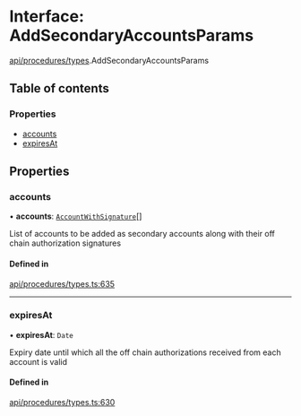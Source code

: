 # Interface: AddSecondaryAccountsParams

[api/procedures/types](../wiki/api.procedures.types).AddSecondaryAccountsParams

## Table of contents

### Properties

- [accounts](../wiki/api.procedures.types.AddSecondaryAccountsParams#accounts)
- [expiresAt](../wiki/api.procedures.types.AddSecondaryAccountsParams#expiresat)

## Properties

### accounts

• **accounts**: [`AccountWithSignature`](../wiki/api.procedures.types.AccountWithSignature)[]

List of accounts to be added as secondary accounts along with their off chain authorization signatures

#### Defined in

[api/procedures/types.ts:635](https://github.com/PolymeshAssociation/polymesh-sdk/blob/88db4a91/src/api/procedures/types.ts#L635)

___

### expiresAt

• **expiresAt**: `Date`

Expiry date until which all the off chain authorizations received from each account is valid

#### Defined in

[api/procedures/types.ts:630](https://github.com/PolymeshAssociation/polymesh-sdk/blob/88db4a91/src/api/procedures/types.ts#L630)
